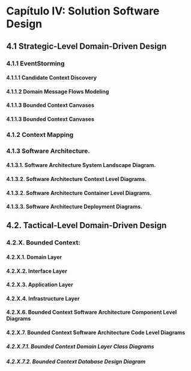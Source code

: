 # Capítulo IV:  Solution Software Design

## 4.1 Strategic-Level Domain-Driven Design

### 4.1.1 EventStorming

#### 4.1.1.1 Candidate Context Discovery

#### 4.1.1.2 Domain Message Flows Modeling

#### 4.1.1.3 Bounded Context Canvases

#### 4.1.1.3 Bounded Context Canvases

### 4.1.2 Context Mapping

### 4.1.3 Software Architecture.

#### 4.1.3.1. Software Architecture System Landscape Diagram.

#### 4.1.3.2. Software Architecture Context Level Diagrams.

#### 4.1.3.2. Software Architecture Container Level Diagrams.

#### 4.1.3.3. Software Architecture Deployment Diagrams.

## 4.2. Tactical-Level Domain-Driven Design

### 4.2.X. Bounded Context: <Bounded Context Name>

#### 4.2.X.1. Domain Layer

#### 4.2.X.2. Interface Layer

#### 4.2.X.3. Application Layer

#### 4.2.X.4. Infrastructure Layer

#### 4.2.X.6. Bounded Context Software Architecture Component Level Diagrams

#### 4.2.X.7. Bounded Context Software Architecture Code Level Diagrams

##### 4.2.X.7.1. Bounded Context Domain Layer Class Diagrams

##### 4.2.X.7.2. Bounded Context Database Design Diagram

